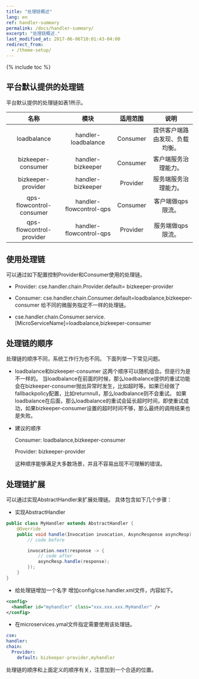 ```yaml
---
title: "处理链概述"
lang: en
ref: handler-summary
permalink: /docs/handler-summary/
excerpt: "处理链概述."
last_modified_at: 2017-06-06T10:01:43-04:00
redirect_from:
  - /theme-setup/
---
```



{% include toc %}

## 平台默认提供的处理链

平台默认提供的处理链如表1所示。

|名称|模块|适用范围|说明|
|:-----:|:-----:|:------:|:-----:|
|loadbalance|handler-loadbalance|Consumer|提供客户端路由发现、负载均衡。|
|bizkeeper-consumer|handler-bizkeeper|Consumer|客户端服务治理能力。|
|bizkeeper-provider|handler-bizkeeper|Provider|服务端服务治理能力。|
|qps-flowcontrol-consumer|handler-flowcontrol-qps|Consumer|客户端做qps限流。|
|qps-flowcontrol-provider|handler-flowcontrol-qps|Provider|服务端做qps限流。|

## 使用处理链


可以通过如下配置控制Provider和Consumer使用的处理链。

- Provider: cse.handler.chain.Provider.default= bizkeeper-provider
- Consumer: cse.handler.chain.Consumer.default=loadbalance,bizkeeper-consumer
给不同的微服务指定不一样的处理链。

- cse.handler.chain.Consumer.service.[MicroServiceName]=loadbalance,bizkeeper-consumer

## 处理链的顺序
处理链的顺序不同，系统工作行为也不同。 下面列举一下常见问题。

- loadbalance和bizkeeper-consumer 这两个顺序可以随机组合。但是行为是不一样的。 当loadbalance在前面的时候，那么loadbalance提供的重试功能会在bizkeeper-consumer抛出异常时发生，比如超时等。如果已经做了fallbackpolicy配置，比如returnnull，那么loadbalance则不会重试。 如果loadbalance在后面，那么loadbalance的重试会延长超时时间，即使重试成功，如果bizkeeper-consumer设置的超时时间不够，那么最终的调用结果也是失败。
- 建议的顺序

  Consumer: loadbalance,bizkeeper-consumer

  Provider: bizkeeper-provider

  这种顺序能够满足大多数场景，并且不容易出现不可理解的错误。


## 处理链扩展

可以通过实现AbstractHandler来扩展处理链。 具体包含如下几个步骤：
- 实现AbstractHandler
```java
public class MyHandler extends AbstractHandler {
    @Override
    public void handle(Invocation invocation, AsyncResponse asyncResp) throws Exception {
        // code before

        invocation.next(response -> {
            // code after
            asyncResp.handle(response);
        });
    }
}
```

- 给处理链增加一个名字 增加config/cse.handler.xml文件，内容如下。

```xml
<config>
  <handler id="myhandler" class="xxx.xxx.xxx.MyHandler" />
</config>
```

- 在microservices.ymal文件指定需要使用该处理链。

```yaml
cse:
handler:
chain:
  Provider:
    default: bizkeeper-provider,myhandler
```

处理链的顺序和上面定义的顺序有关，注意加到一个合适的位置。
